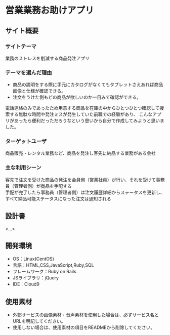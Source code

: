 # 営業業務お助けアプリ

## サイト概要
### サイトテーマ
業務のストレスを削減する商品発注アプリ

### テーマを選んだ理由
* 商品の説明をする際に手元にカタログがなくてもタブレットさえあれば商品画像と仕様が確認できる。
* 注文をうけた側もどの商品が欲しいのか一目みて確認ができる。
  
  
電話連絡のみであったため用意する商品を在庫の中からひとつひとつ確認して捜索する無駄な時間や発注ミスが発生していた前職での経験があり、
こんなアプリがあったら便利だっただろうなという思いから自分で作成してみようと思いました。


### ターゲットユーザ
商品販売・レンタル業務など、商品を発注し客先に納品する業務がある会社

### 主な利用シーン
客先で注文を受けた商品の発注を会員側（営業社員）が行い、それを受けて事務員（管理者側）が商品を手配する  
手配が完了したら事務員（管理者側）は注文履歴詳細からステータスを更新し、すべて納品可能ステータスになった注文は通知される　　


## 設計書
<...>

## 開発環境
- OS：Linux(CentOS)
- 言語：HTML,CSS,JavaScript,Ruby,SQL
- フレームワーク：Ruby on Rails
- JSライブラリ：jQuery
- IDE：Cloud9

## 使用素材
- 外部サービスの画像素材・音声素材を使用した場合は、必ずサービス名とURLを明記してください。
- 使用しない場合は、使用素材の項目をREADMEから削除してください。